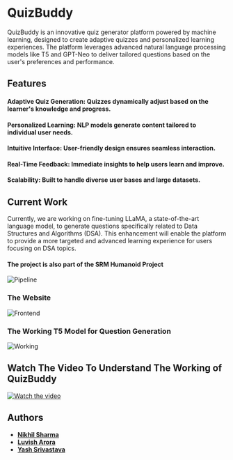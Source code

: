 # QuizBuddy

QuizBuddy is an innovative quiz generator platform powered by machine learning, designed to create adaptive quizzes and personalized learning experiences. The platform leverages advanced natural language processing models like T5 and GPT-Neo to deliver tailored questions based on the user's preferences and performance.

## Features
#### Adaptive Quiz Generation: Quizzes dynamically adjust based on the learner's knowledge and progress.
#### Personalized Learning: NLP models generate content tailored to individual user needs.
#### Intuitive Interface: User-friendly design ensures seamless interaction.
#### Real-Time Feedback: Immediate insights to help users learn and improve.
#### Scalability: Built to handle diverse user bases and large datasets.

## Current Work
Currently, we are working on fine-tuning LLaMA, a state-of-the-art language model, to generate questions specifically related to Data Structures and Algorithms (DSA). This enhancement will enable the platform to provide a more targeted and advanced learning experience for users focusing on DSA topics.

#### The project is also part of the SRM Humanoid Project

![Pipeline](images/pipeline.jpg)
### The Website 
![Frontend](images/Quizbuddyfrontend.jpg)
### The Working T5 Model for Question Generation

![Working](images/Quizbuddyworking.jpg)

## Watch The Video To Understand The Working of QuizBuddy 

[![Watch the video](images/Quizbuddyfrontend.jpg)](https://youtu.be/qY_W5zz7Afc?si=d665jhrCYwaX81Mw)



## Authors
- [**Nikhil Sharma**](https://github.com/NikhilSharma2707)
- [**Luvish Arora**](https://github.com/Luvish-Arora)
- [**Yash Srivastava**](https://github.com/YASHSRIVASTAVA07)
